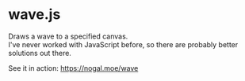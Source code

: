 # wave.js
Draws a wave to a specified canvas.<br>
I've never worked with JavaScript before, so there are probably better solutions out there.

See it in action: https://nogal.moe/wave
